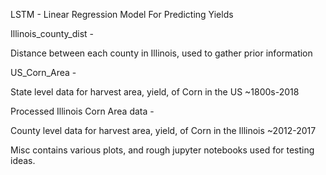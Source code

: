 LSTM - Linear Regression Model For Predicting Yields


Illinois_county_dist -

Distance between each county in Illinois, used to gather prior information


US_Corn_Area -

State level data for harvest area, yield, of Corn in the US ~1800s-2018


Processed Illinois Corn Area data -

County level data for harvest area, yield, of Corn in the Illinois ~2012-2017

Misc contains various plots, and rough jupyter notebooks used for testing ideas.
